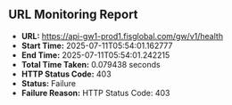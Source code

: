 ## URL Monitoring Report

- **URL:** https://api-gw1-prod1.fisglobal.com/gw/v1/health
- **Start Time:** 2025-07-11T05:54:01.162777
- **End Time:** 2025-07-11T05:54:01.242215
- **Total Time Taken:** 0.079438 seconds
- **HTTP Status Code:** 403
- **Status:** Failure
- **Failure Reason:** HTTP Status Code: 403
